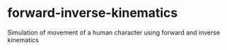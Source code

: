 # forward-inverse-kinematics
Simulation of movement of a human character using forward and inverse kinematics
